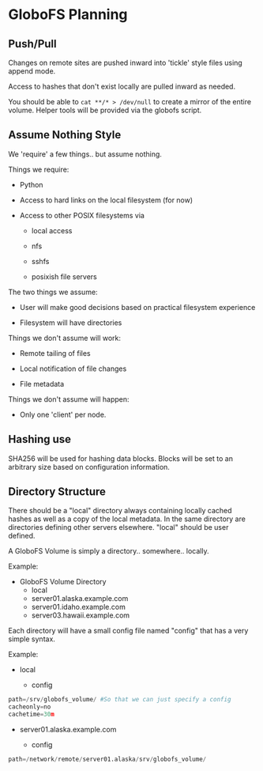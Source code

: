 GloboFS Planning
================

Push/Pull
---------
Changes on remote sites are pushed inward into 'tickle' style files using append 
mode.

Access to hashes that don't exist locally are pulled inward as needed.

You should be able to `cat **/* > /dev/null` to create a mirror of the entire 
volume.  Helper tools will be provided via the globofs script.

Assume Nothing Style
--------------------

We 'require' a few things.. but assume nothing.

Things we require:

- Python

- Access to hard links on the local filesystem (for now)

- Access to other POSIX filesystems via

  - local access

  - nfs

  - sshfs

  - posixish file servers

The two things we assume:

- User will make good decisions based on practical filesystem experience

- Filesystem will have directories

Things we don't assume will work:

- Remote tailing of files

- Local notification of file changes

- File metadata

Things we don't assume will happen:

- Only one 'client' per node.

Hashing use
-----------

SHA256 will be used for hashing data blocks.  Blocks will be set to an arbitrary 
size based on configuration information.

Directory Structure
-------------------

There should be a "local" directory always containing locally cached hashes as 
well as a copy of the local metadata.  In the same directory are directories 
defining other servers elsewhere. "local" should be user defined.

A GloboFS Volume is simply a directory.. somewhere.. locally.

Example:

- GloboFS Volume Directory
  - local
  - server01.alaska.example.com
  - server01.idaho.example.com
  - server03.hawaii.example.com

Each directory will have a small config file named "config" that has a very 
simple syntax.

Example:

- local

  - config

```python
path=/srv/globofs_volume/ #So that we can just specify a config
cacheonly=no
cachetime=30m
```
- server01.alaska.example.com

  - config

```python
path=/network/remote/server01.alaska/srv/globofs_volume/
```
